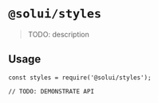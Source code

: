 # `@solui/styles`

> TODO: description

## Usage

```
const styles = require('@solui/styles');

// TODO: DEMONSTRATE API
```
